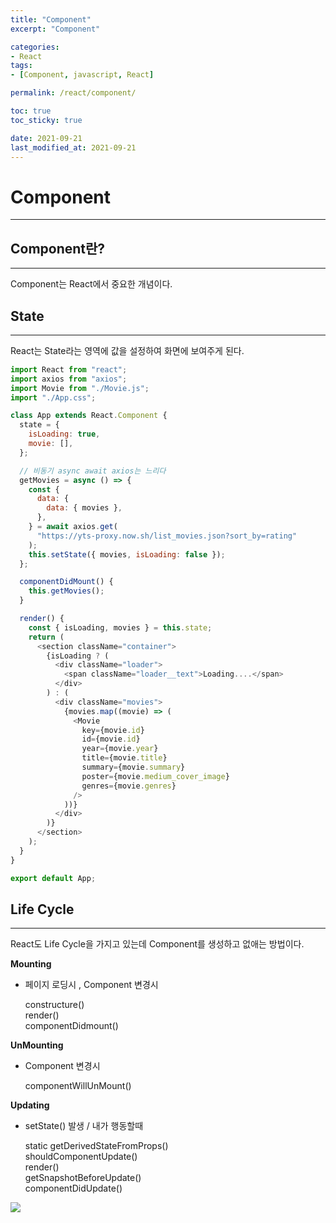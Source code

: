 ```yaml
---
title: "Component"
excerpt: "Component"

categories:
- React
tags:
- [Component, javascript, React]

permalink: /react/component/

toc: true
toc_sticky: true

date: 2021-09-21
last_modified_at: 2021-09-21
---
```

# Component
---

## Component란?
---
Component는 React에서 중요한 개념이다.

## State
---

React는 State라는 영역에 값을 설정하여 화면에 보여주게 된다.

```javascript
import React from "react";
import axios from "axios";
import Movie from "./Movie.js";
import "./App.css";

class App extends React.Component {
  state = {
    isLoading: true,
    movie: [],
  };

  // 비동기 async await axios는 느리다
  getMovies = async () => {
    const {
      data: {
        data: { movies },
      },
    } = await axios.get(
      "https://yts-proxy.now.sh/list_movies.json?sort_by=rating"
    );
    this.setState({ movies, isLoading: false });
  };

  componentDidMount() {
    this.getMovies();
  }

  render() {
    const { isLoading, movies } = this.state;
    return (
      <section className="container">
        {isLoading ? (
          <div className="loader">
            <span className="loader__text">Loading....</span>
          </div>
        ) : (
          <div className="movies">
            {movies.map((movie) => (
              <Movie
                key={movie.id}
                id={movie.id}
                year={movie.year}
                title={movie.title}
                summary={movie.summary}
                poster={movie.medium_cover_image}
                genres={movie.genres}
              />
            ))}
          </div>
        )}
      </section>
    );
  }
}

export default App;

```

## Life Cycle 
---

React도 Life Cycle을 가지고 있는데 Component를 생성하고 없애는 방법이다.

**Mounting** 
  
  - 페이지 로딩시 , Component 변경시

    constructure()  
    render()  
    componentDidmount() 

**UnMounting**

 - Component 변경시

    componentWillUnMount()  

**Updating** 
  
  - setState() 발생 / 내가 행동할때

     static getDerivedStateFromProps()  
    shouldComponentUpdate()  
    render()  
    getSnapshotBeforeUpdate()  
    componentDidUpdate()  

<img src="https://bbung95.github.io/public/img/react-life-cycle.png">